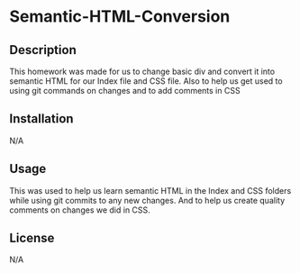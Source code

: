 # Semantic-HTML-Conversion

## Description

This homework was made for us to change basic div and convert it into semantic HTML for our Index file and CSS file. Also to help us get used to using git commands on changes and to add comments in CSS

## Installation

N/A

## Usage

This was used to help us learn semantic HTML in the Index and CSS folders while using git commits to any new changes. And to help us create quality comments on changes we did in CSS.

## License

N/A